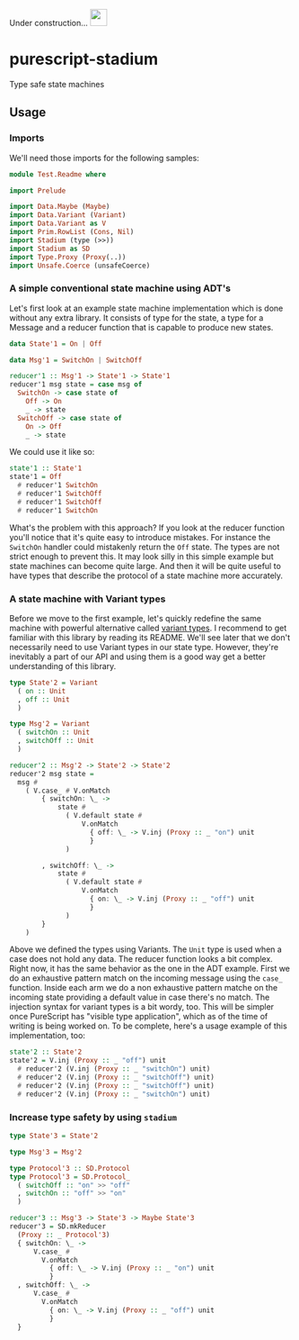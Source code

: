 Under construction... <img
src="https://media.tenor.com/MRCIli40TYoAAAAi/under-construction90s-90s.gif" width="30">

# purescript-stadium
Type safe state machines 

## Usage
### Imports
We'll need those imports for the following samples: 
```hs
module Test.Readme where

import Prelude

import Data.Maybe (Maybe)
import Data.Variant (Variant)
import Data.Variant as V
import Prim.RowList (Cons, Nil)
import Stadium (type (>>))
import Stadium as SD
import Type.Proxy (Proxy(..))
import Unsafe.Coerce (unsafeCoerce)
```
### A simple conventional state machine using ADT's
Let's first look at an example state machine implementation which is done
without any extra library.
It consists of type for the state, a type for a Message and a reducer
function that is capable to produce new states.
```hs
data State'1 = On | Off

data Msg'1 = SwitchOn | SwitchOff

reducer'1 :: Msg'1 -> State'1 -> State'1
reducer'1 msg state = case msg of
  SwitchOn -> case state of
    Off -> On
    _ -> state
  SwitchOff -> case state of
    On -> Off
    _ -> state
```
We could use it like so:
```hs
state'1 :: State'1
state'1 = Off
  # reducer'1 SwitchOn
  # reducer'1 SwitchOff
  # reducer'1 SwitchOff
  # reducer'1 SwitchOn
```
What's the problem with this approach? If you look at the reducer function
you'll notice that it's quite easy to introduce mistakes. For instance the
`SwitchOn` handler could mistakenly return the `Off` state. The types are not
strict enough to prevent this. It may look silly in this simple example but
state machines can become quite large. And then it will be quite useful to
have types that describe the protocol of a state machine more accurately. 

### A state machine with Variant types
Before we move to the first example, let's quickly redefine the same machine
with powerful alternative called [variant
types](https://github.com/natefaubion/purescript-variant). I recommend to get
familiar with this library by reading its README. We'll see later that we
don't necessarily need to use Variant types in our state type. However,
they're inevitably a part of our API and using them is a good way get a
better understanding of this library.
```hs
type State'2 = Variant
  ( on :: Unit
  , off :: Unit
  )

type Msg'2 = Variant
  ( switchOn :: Unit
  , switchOff :: Unit
  )

reducer'2 :: Msg'2 -> State'2 -> State'2
reducer'2 msg state =
  msg #
    ( V.case_ # V.onMatch
        { switchOn: \_ ->
            state #
              ( V.default state #
                  V.onMatch
                    { off: \_ -> V.inj (Proxy :: _ "on") unit
                    }
              )

        , switchOff: \_ ->
            state #
              ( V.default state #
                  V.onMatch
                    { on: \_ -> V.inj (Proxy :: _ "off") unit
                    }
              )
        }
    )
```
Above we defined the types using Variants. The `Unit` type is used when a
case does not hold any data. The reducer function looks a bit complex. Right
now, it has the same behavior as the one in the ADT example.
First we do an exhaustive pattern match on the incoming message using the
`case_` function. Inside each arm we do a non exhaustive pattern matche on
the incoming state providing a default value in case there's no match. The
injection syntax for variant types is a bit wordy, too. This will be simpler once
PureScript has "visible type application", which as of the time of writing is
being worked on.
To be complete, here's a usage example of this implementation, too:
```hs
state'2 :: State'2
state'2 = V.inj (Proxy :: _ "off") unit
  # reducer'2 (V.inj (Proxy :: _ "switchOn") unit)
  # reducer'2 (V.inj (Proxy :: _ "switchOff") unit)
  # reducer'2 (V.inj (Proxy :: _ "switchOff") unit)
  # reducer'2 (V.inj (Proxy :: _ "switchOn") unit)
```
### Increase type safety by using `stadium` 

```hs
type State'3 = State'2

type Msg'3 = Msg'2

type Protocol'3 :: SD.Protocol
type Protocol'3 = SD.Protocol_
  ( switchOff :: "on" >> "off"
  , switchOn :: "off" >> "on"
  )

reducer'3 :: Msg'3 -> State'3 -> Maybe State'3
reducer'3 = SD.mkReducer
  (Proxy :: _ Protocol'3)
  { switchOn: \_ ->
      V.case_ #
        V.onMatch
          { off: \_ -> V.inj (Proxy :: _ "on") unit
          }
  , switchOff: \_ ->
      V.case_ #
        V.onMatch
          { on: \_ -> V.inj (Proxy :: _ "off") unit
          }
  }
```
